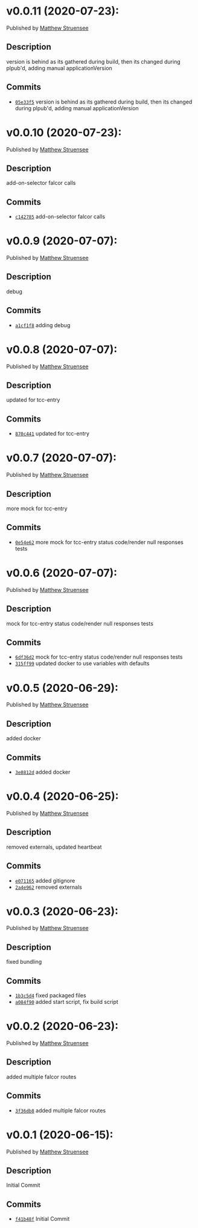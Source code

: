 # v0.0.11 (2020-07-23):
Published by [Matthew Struensee](mailto:matt.struensee@bestbuy.com)

## Description
version is behind as its gathered during build, then its changed during plpub'd, adding manual applicationVersion

## Commits
* [`05e33f5`](https://code.bestbuy.com/stash/projects/~a6001553/repos/hadouken/commits/05e33f5) version is behind as its gathered during build, then its changed during plpub'd, adding manual applicationVersion

# v0.0.10 (2020-07-23):
Published by [Matthew Struensee](mailto:matt.struensee@bestbuy.com)

## Description
add-on-selector falcor calls

## Commits
* [`c142785`](https://code.bestbuy.com/stash/projects/~a6001553/repos/hadouken/commits/c142785) add-on-selector falcor calls

# v0.0.9 (2020-07-07):
Published by [Matthew Struensee](mailto:matt.struensee@bestbuy.com)

## Description
debug

## Commits
* [`a1cf1f8`](https://code.bestbuy.com/stash/projects/~a6001553/repos/hadouken/commits/a1cf1f8) adding debug

# v0.0.8 (2020-07-07):
Published by [Matthew Struensee](mailto:matt.struensee@bestbuy.com)

## Description
updated for tcc-entry

## Commits
* [`870c441`](https://code.bestbuy.com/stash/projects/~a6001553/repos/hadouken/commits/870c441) updated for tcc-entry

# v0.0.7 (2020-07-07):
Published by [Matthew Struensee](mailto:matt.struensee@bestbuy.com)

## Description
more mock for tcc-entry

## Commits
* [`0e54e62`](https://code.bestbuy.com/stash/projects/~a6001553/repos/hadouken/commits/0e54e62) more mock for tcc-entry status code/render null responses tests

# v0.0.6 (2020-07-07):
Published by [Matthew Struensee](mailto:matt.struensee@bestbuy.com)

## Description
mock for tcc-entry status code/render null responses tests

## Commits
* [`6df36d2`](https://code.bestbuy.com/stash/projects/~a6001553/repos/hadouken/commits/6df36d2) mock for tcc-entry status code/render null responses tests
* [`315ff99`](https://code.bestbuy.com/stash/projects/~a6001553/repos/hadouken/commits/315ff99) updated docker to use variables with defaults

# v0.0.5 (2020-06-29):
Published by [Matthew Struensee](mailto:matt.struensee@bestbuy.com)

## Description
added docker

## Commits
* [`3e8812d`](https://code.bestbuy.com/stash/projects/~a6001553/repos/hadouken/commits/3e8812d) added docker

# v0.0.4 (2020-06-25):
Published by [Matthew Struensee](mailto:matt.struensee@bestbuy.com)

## Description
removed externals, updated heartbeat

## Commits
* [`e071165`](https://code.bestbuy.com/stash/projects/~a6001553/repos/hadouken/commits/e071165) added gitignore
* [`2a4e962`](https://code.bestbuy.com/stash/projects/~a6001553/repos/hadouken/commits/2a4e962) removed externals

# v0.0.3 (2020-06-23):
Published by [Matthew Struensee](mailto:matt.struensee@bestbuy.com)

## Description
fixed bundling

## Commits
* [`1b3c5d4`](https://code.bestbuy.com/stash/projects/~a6001553/repos/hadouken/commits/1b3c5d4) fixed packaged files
* [`a084f90`](https://code.bestbuy.com/stash/projects/~a6001553/repos/hadouken/commits/a084f90) added start script, fix build script

# v0.0.2 (2020-06-23):
Published by [Matthew Struensee](mailto:matt.struensee@bestbuy.com)

## Description
added multiple falcor routes

## Commits
* [`3f36db8`](https://code.bestbuy.com/stash/projects/~a6001553/repos/hadouken/commits/3f36db8) added multiple falcor routes

# v0.0.1 (2020-06-15):
Published by [Matthew Struensee](mailto:matt.struensee@bestbuy.com)

## Description
Initial Commit

## Commits
* [`f41b48f`](https://code.bestbuy.com/stash/projects/~a6001553/repos/hadouken/commits/f41b48f) Initial Commit

